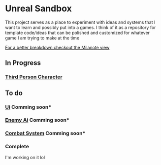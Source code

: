 # Unreal Sandbox

This project serves as a place to experiment with ideas and systems that I want to learn and possibly put into a games.
I think of it as a repository for template code/ideas that can be polished and customized for whatever game I am trying to make at the time

[For a better breakdown checkout the Milanote view](https://app.milanote.com/1Lo7yg1CtfdMcz/unreal-sandbox)
 
 ## In Progress

### [Third Person Character](https://app.milanote.com/1Lo7lO1CtfdMcu/third-person-character)

## To do

### [Ui](https://app.milanote.com/1Lo8dJ1CtfdMcV/ui) Comming soon*

### [Enemy Ai](https://app.milanote.com/1Lo8cm1CtfdMcU/enemy-ai) Comming soon*

### [Combat System](https://app.milanote.com/1Lo8bc1CtfdMcT/combat-system) Comming soon*



### Complete
I'm working on it lol



